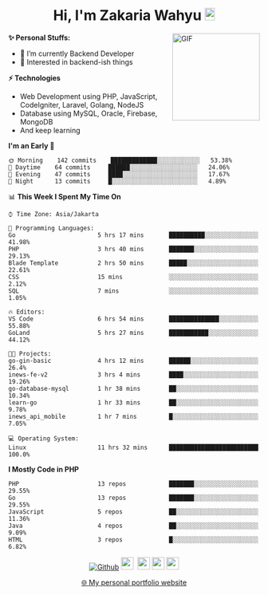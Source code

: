 <h1 align="center">Hi, I'm Zakaria Wahyu <img src="https://github.com/TheDudeThatCode/TheDudeThatCode/blob/master/Assets/Hi.gif" width="20px" height="25px"></h1>

<img align="right" alt="GIF" height="175px" src="https://www.nayakapratama.co.id/wp-content/uploads/2019/07/Website-Maintenance.gif" />

**✨ Personal Stuffs:**
- 🔭 I’m currently Backend Developer
- 🌱 Interested in backend-ish things

**⚡ Technologies**
- Web Development using PHP, JavaScript, CodeIgniter, Laravel, Golang, NodeJS
- Database using MySQL, Oracle, Firebase, MongoDB
- And keep learning

<!--START_SECTION:waka-->
**I'm an Early 🐤** 

```text
🌞 Morning    142 commits    █████████████░░░░░░░░░░░░   53.38% 
🌆 Daytime    64 commits     ██████░░░░░░░░░░░░░░░░░░░   24.06% 
🌃 Evening    47 commits     ████░░░░░░░░░░░░░░░░░░░░░   17.67% 
🌙 Night      13 commits     █░░░░░░░░░░░░░░░░░░░░░░░░   4.89%

```


📊 **This Week I Spent My Time On** 

```text
⌚︎ Time Zone: Asia/Jakarta

💬 Programming Languages: 
Go                       5 hrs 17 mins       ██████████░░░░░░░░░░░░░░░   41.98% 
PHP                      3 hrs 40 mins       ███████░░░░░░░░░░░░░░░░░░   29.13% 
Blade Template           2 hrs 50 mins       █████░░░░░░░░░░░░░░░░░░░░   22.61% 
CSS                      15 mins             ░░░░░░░░░░░░░░░░░░░░░░░░░   2.12% 
SQL                      7 mins              ░░░░░░░░░░░░░░░░░░░░░░░░░   1.05%

🔥 Editors: 
VS Code                  6 hrs 54 mins       ██████████████░░░░░░░░░░░   55.88% 
GoLand                   5 hrs 27 mins       ███████████░░░░░░░░░░░░░░   44.12%

🐱‍💻 Projects: 
go-gin-basic             4 hrs 12 mins       ██████░░░░░░░░░░░░░░░░░░░   26.4% 
inews-fe-v2              3 hrs 4 mins        ████░░░░░░░░░░░░░░░░░░░░░   19.26% 
go-database-mysql        1 hr 38 mins        ██░░░░░░░░░░░░░░░░░░░░░░░   10.34% 
learn-go                 1 hr 33 mins        ██░░░░░░░░░░░░░░░░░░░░░░░   9.78% 
inews_api_mobile         1 hr 7 mins         █░░░░░░░░░░░░░░░░░░░░░░░░   7.05%

💻 Operating System: 
Linux                    11 hrs 32 mins      █████████████████████████   100.0%

```

**I Mostly Code in PHP** 

```text
PHP                      13 repos            ███████░░░░░░░░░░░░░░░░░░   29.55% 
Go                       13 repos            ███████░░░░░░░░░░░░░░░░░░   29.55% 
JavaScript               5 repos             ██░░░░░░░░░░░░░░░░░░░░░░░   11.36% 
Java                     4 repos             ██░░░░░░░░░░░░░░░░░░░░░░░   9.09% 
HTML                     3 repos             █░░░░░░░░░░░░░░░░░░░░░░░░   6.82%

```



<!--END_SECTION:waka-->

<p align="center">
<a href="https://github.com/zakariawahyu" target="_blank"><img alt="Github" src="https://img.shields.io/badge/GitHub-%2312100E.svg?&style=for-the-badge&logo=Github&logoColor=white" /></a>
<a href="https://www.twitter.com/_zakariawahyu"><img src="https://img.shields.io/badge/twitter-%231DA1F2.svg?&style=for-the-badge&logo=twitter&logoColor=white" height=25></a> 
<a href="https://www.linkedin.com/in/zakariawahyu"><img src="https://img.shields.io/badge/linkedin-%230077B5.svg?&style=for-the-badge&logo=linkedin&logoColor=white" height=25></a> 
<a href="https://www.instagram.com/_zakariawahyu"><img src="https://img.shields.io/badge/instagram-%23E4405F.svg?&style=for-the-badge&logo=instagram&logoColor=white" height=25></a>
<a href="https://medium.com/@zakariawahyu"><img src="https://img.shields.io/badge/Medium-12100E?style=for-the-badge&logo=medium&logoColor=white" height=25></a>
</p>
<p align="center"><a href="https://www.zakariawahyu.com" target="_blank">🌐 My personal portfolio website</a></p>
